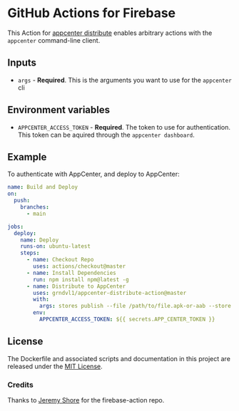 # GitHub Actions for Firebase

This Action for [appcenter distribute](https://github.com/microsoft/appcenter-cli) enables arbitrary actions with the `appcenter` command-line client.

## Inputs

* `args` - **Required**. This is the arguments you want to use for the `appcenter` cli


## Environment variables

* `APPCENTER_ACCESS_TOKEN` - **Required**. The token to use for authentication. This token can be aquired through the `appcenter dashboard`.

## Example

To authenticate with AppCenter, and deploy to AppCenter:

```yaml
name: Build and Deploy
on:
  push:
    branches:
      - main

jobs:
  deploy:
    name: Deploy
    runs-on: ubuntu-latest
    steps:
      - name: Checkout Repo
        uses: actions/checkout@master
      - name: Install Dependencies
        run: npm install npm@latest -g
      - name: Distribute to AppCenter
        uses: grndvl1/appcenter-distribute-action@master
        with:
          args: stores publish --file /path/to/file.apk-or-aab --store Production --app yourName/sample-app
        env:
          APPCENTER_ACCESS_TOKEN: ${{ secrets.APP_CENTER_TOKEN }}
```

## License

The Dockerfile and associated scripts and documentation in this project are released under the [MIT License](LICENSE).


### Credits
Thanks to [Jeremy Shore](https://github.com/w9jds) for the firebase-action repo.
